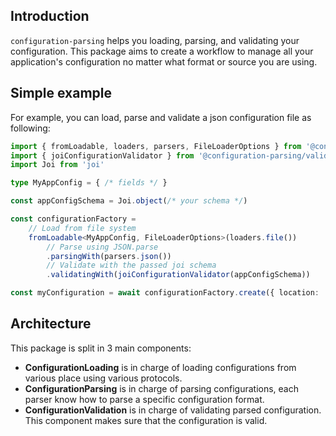 ## Introduction

`configuration-parsing` helps you loading, parsing, and validating your configuration. This package aims to create a workflow to manage all your application's configuration
no matter what format or source you are using.

## Simple example

For example, you can load, parse and validate a json configuration file as following: 

```typescript
import { fromLoadable, loaders, parsers, FileLoaderOptions } from '@configuration-parsing/core'
import { joiConfigurationValidator } from '@configuration-parsing/validator-joi'
import Joi from 'joi'

type MyAppConfig = { /* fields */ }

const appConfigSchema = Joi.object(/* your schema */)

const configurationFactory = 
    // Load from file system
    fromLoadable<MyAppConfig, FileLoaderOptions>(loaders.file())
        // Parse using JSON.parse
        .parsingWith(parsers.json())
        // Validate with the passed joi schema
        .validatingWith(joiConfigurationValidator(appConfigSchema))

const myConfiguration = await configurationFactory.create({ location: 'path/to/my/config.json' })
```

## Architecture

This package is split in 3 main components:

- __ConfigurationLoading__ is in charge of loading configurations from various place using various protocols.
- __ConfigurationParsing__ is in charge of parsing configurations, each parser know how to parse a specific configuration format.
- __ConfigurationValidation__ is in charge of validating parsed configuration. This component makes sure that the configuration is valid.
